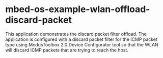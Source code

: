 # mbed-os-example-wlan-offload-discard-packet
This application demonstrates the discard packet filter offload. The application is configured with a discard packet filter for the ICMP packet type using ModusToolbox 2.0 Device Configurator tool so that the WLAN will discard ICMP packets that are trying to reach the host.
